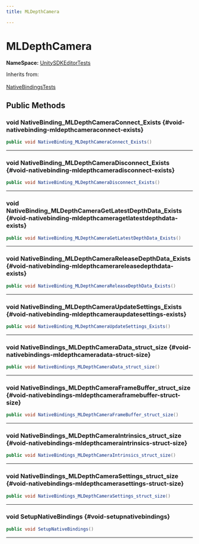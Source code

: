 ```yaml
---
title: MLDepthCamera

---
```


# MLDepthCamera



**NameSpace:** 
[UnitySDKEditorTests](/unity-api/api/UnitySDKEditorTests/UnitySDKEditorTests.md) 





Inherits from: <br></br>[NativeBindingsTests](/unity-api/api/UnitySDKEditorTests/UnitySDKEditorTests.NativeBindingsTests.md)




## Public Methods

### void NativeBinding_MLDepthCameraConnect_Exists {#void-nativebinding-mldepthcameraconnect-exists}

```csharp
public void NativeBinding_MLDepthCameraConnect_Exists()
```






-----------

### void NativeBinding_MLDepthCameraDisconnect_Exists {#void-nativebinding-mldepthcameradisconnect-exists}

```csharp
public void NativeBinding_MLDepthCameraDisconnect_Exists()
```






-----------

### void NativeBinding_MLDepthCameraGetLatestDepthData_Exists {#void-nativebinding-mldepthcameragetlatestdepthdata-exists}

```csharp
public void NativeBinding_MLDepthCameraGetLatestDepthData_Exists()
```






-----------

### void NativeBinding_MLDepthCameraReleaseDepthData_Exists {#void-nativebinding-mldepthcamerareleasedepthdata-exists}

```csharp
public void NativeBinding_MLDepthCameraReleaseDepthData_Exists()
```






-----------

### void NativeBinding_MLDepthCameraUpdateSettings_Exists {#void-nativebinding-mldepthcameraupdatesettings-exists}

```csharp
public void NativeBinding_MLDepthCameraUpdateSettings_Exists()
```






-----------

### void NativeBindings_MLDepthCameraData_struct_size {#void-nativebindings-mldepthcameradata-struct-size}

```csharp
public void NativeBindings_MLDepthCameraData_struct_size()
```






-----------

### void NativeBindings_MLDepthCameraFrameBuffer_struct_size {#void-nativebindings-mldepthcameraframebuffer-struct-size}

```csharp
public void NativeBindings_MLDepthCameraFrameBuffer_struct_size()
```






-----------

### void NativeBindings_MLDepthCameraIntrinsics_struct_size {#void-nativebindings-mldepthcameraintrinsics-struct-size}

```csharp
public void NativeBindings_MLDepthCameraIntrinsics_struct_size()
```






-----------

### void NativeBindings_MLDepthCameraSettings_struct_size {#void-nativebindings-mldepthcamerasettings-struct-size}

```csharp
public void NativeBindings_MLDepthCameraSettings_struct_size()
```






-----------

### void SetupNativeBindings {#void-setupnativebindings}

```csharp
public void SetupNativeBindings()
```






-----------

